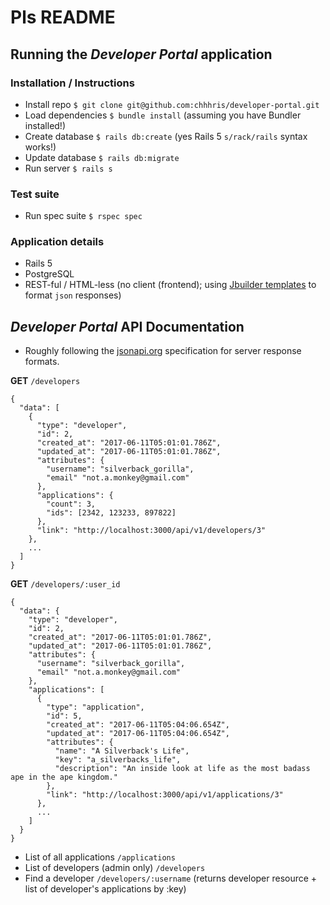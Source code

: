 # Pls README

## Running the _Developer Portal_ application

### Installation / Instructions
* Install repo `$ git clone git@github.com:chhhris/developer-portal.git`
* Load dependencies `$ bundle install` (assuming you have Bundler installed!)
* Create database `$ rails db:create` (yes Rails 5 `s/rack/rails` syntax works!)
* Update database `$ rails db:migrate`
* Run server `$ rails s`

### Test suite
* Run spec suite `$ rspec spec`

### Application details
* Rails 5
* PostgreSQL
* REST-ful / HTML-less (no client (frontend); using [Jbuilder templates](https://github.com/rails/jbuilder) to format `json` responses)

## _Developer Portal_ API Documentation
* Roughly following the [jsonapi.org](http://jsonapi.org/format/) specification for server response formats.

**GET** `/developers`
```
{
  "data": [
    {
      "type": "developer",
      "id": 2,
      "created_at": "2017-06-11T05:01:01.786Z",
      "updated_at": "2017-06-11T05:01:01.786Z",
      "attributes": {
        "username": "silverback_gorilla",
        "email" "not.a.monkey@gmail.com"
      },
      "applications": {
        "count": 3,
        "ids": [2342, 123233, 897822]
      },
      "link": "http://localhost:3000/api/v1/developers/3"
    },
    ...
  ]
}
```

**GET** `/developers/:user_id`
```
{
  "data": {
    "type": "developer",
    "id": 2,
    "created_at": "2017-06-11T05:01:01.786Z",
    "updated_at": "2017-06-11T05:01:01.786Z",
    "attributes": {
      "username": "silverback_gorilla",
      "email" "not.a.monkey@gmail.com"
    },
    "applications": [
      {
        "type": "application",
        "id": 5,
        "created_at": "2017-06-11T05:04:06.654Z",
        "updated_at": "2017-06-11T05:04:06.654Z",
        "attributes": {
          "name": "A Silverback's Life",
          "key": "a_silverbacks_life",
          "description": "An inside look at life as the most badass ape in the ape kingdom."
        },
        "link": "http://localhost:3000/api/v1/applications/3"
      },
      ...
    ]
  }
}
```

* List of all applications `/applications`
* List of developers (admin only) `/developers`
* Find a developer `/developers/:username` (returns developer resource + list of developer's applications by :key)
